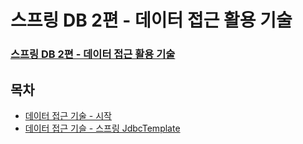 # 스프링 DB 2편 - 데이터 접근 활용 기술
### [스프링 DB 2편 - 데이터 접근 활용 기술](https://www.inflearn.com/course/%EC%8A%A4%ED%94%84%EB%A7%81-db-2/dashboard)

## 목차
- [데이터 접근 기술 - 시작](dat_start.md)
- [데이터 접근 기슬 - 스프링 JdbcTemplate](jdbctemplate.md)